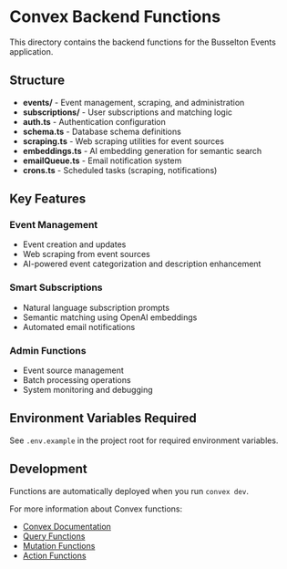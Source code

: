 # Convex Backend Functions

This directory contains the backend functions for the Busselton Events application.

## Structure

- **events/** - Event management, scraping, and administration
- **subscriptions/** - User subscriptions and matching logic
- **auth.ts** - Authentication configuration
- **schema.ts** - Database schema definitions
- **scraping.ts** - Web scraping utilities for event sources
- **embeddings.ts** - AI embedding generation for semantic search
- **emailQueue.ts** - Email notification system
- **crons.ts** - Scheduled tasks (scraping, notifications)

## Key Features

### Event Management
- Event creation and updates
- Web scraping from event sources
- AI-powered event categorization and description enhancement

### Smart Subscriptions
- Natural language subscription prompts
- Semantic matching using OpenAI embeddings
- Automated email notifications

### Admin Functions
- Event source management
- Batch processing operations
- System monitoring and debugging

## Environment Variables Required

See `.env.example` in the project root for required environment variables.

## Development

Functions are automatically deployed when you run `convex dev`. 

For more information about Convex functions:
- [Convex Documentation](https://docs.convex.dev/)
- [Query Functions](https://docs.convex.dev/functions/query-functions)
- [Mutation Functions](https://docs.convex.dev/functions/mutation-functions)
- [Action Functions](https://docs.convex.dev/functions/actions)
